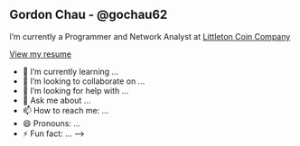 ## Gordon Chau - @gochau62

I’m currently a Programmer and Network Analyst at [Littleton Coin Company](https://www.littletoncoin.com/shop)

[View my resume](resume.png)

- 🌱 I’m currently learning ...
- 👯 I’m looking to collaborate on ...
- 🤔 I’m looking for help with ...
- 💬 Ask me about ...
- 📫 How to reach me: ...
- 😄 Pronouns: ...
- ⚡ Fun fact: ...
-->
